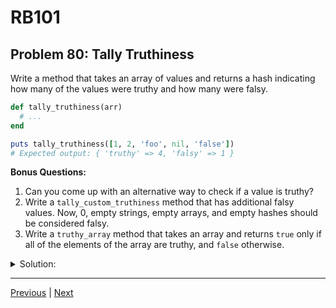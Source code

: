 # RB101
## Problem 80: Tally Truthiness

Write a method that takes an array of values and returns a hash indicating how many of the values were truthy and how many were falsy.

```ruby
def tally_truthiness(arr)
  # ...
end

puts tally_truthiness([1, 2, 'foo', nil, 'false'])
# Expected output: { 'truthy' => 4, 'falsy' => 1 }
```

**Bonus Questions:**
1. Can you come up with an alternative way to check if a value is truthy?
2. Write a `tally_custom_truthiness` method that has additional falsy values. Now, 0, empty strings, empty arrays, and empty hashes should be considered falsy.
3. Write a `truthy_array` method that takes an array and returns `true` only if all of the elements of the array are truthy, and `false` otherwise.

<details>
<summary>Solution:</summary>

```ruby
def tally_truthiness(arr)
  result = { 'truthy' => 0, 'falsy' => 0 }
  
  arr.each do |value|
    if value
      result['truthy'] += 1
    else
      result['falsy'] += 1
    end
  end
  
  result
end

puts tally_truthiness([1, 2, 'foo', nil, 'false'])
# => { 'truthy' => 4, 'falsy' => 1 }
```

**More concise version:**
```ruby
def tally_truthiness(arr)
  result = { 'truthy' => 0, 'falsy' => 0 }
  arr.each { |value| result[value ? 'truthy' : 'falsy'] += 1 }
  result
end
```

**Bonus Answers:**

**Bonus 1**: Alternative ways to check if a value is truthy:

```ruby
# Using double negation
!!value  # Converts to boolean

# Explicit check
value != nil && value != false

# Using a ternary
value ? true : false
```

Examples:
```ruby
def is_truthy?(value)
  !!value
end

puts is_truthy?(42)     # => true
puts is_truthy?(nil)    # => false
puts is_truthy?(0)      # => true (0 is truthy in Ruby!)
puts is_truthy?("")     # => true (empty string is truthy in Ruby!)
```

**Bonus 2**: Custom truthiness (treating 0, "", [], {} as falsy):

```ruby
def tally_custom_truthiness(arr)
  result = { 'truthy' => 0, 'falsy' => 0 }
  
  arr.each do |value|
    if custom_falsy?(value)
      result['falsy'] += 1
    else
      result['truthy'] += 1
    end
  end
  
  result
end

def custom_falsy?(value)
  value.nil? ||
  value == false ||
  value == 0 ||
  value == "" ||
  value == [] ||
  value == {}
end

puts tally_custom_truthiness([1, 0, 'foo', nil, '', []])
# => { 'truthy' => 2, 'falsy' => 4 }
```

**Bonus 3**: Check if all elements are truthy:

```ruby
def truthy_array(arr)
  arr.each do |value|
    return false unless value  # Return false if any value is falsy
  end
  true
end

# Or more concise:
def truthy_array(arr)
  arr.all? { |value| value }
end

# Or even simpler:
def truthy_array(arr)
  arr.all?
end

# Test cases
puts truthy_array([1, 2, 'foo'])        # => true
puts truthy_array([1, nil, 'foo'])      # => false
puts truthy_array([1, false, 'foo'])    # => false
puts truthy_array([0, '', []])          # => true (all truthy in Ruby!)
```

</details>

---

[Previous](079.md) | [Next](081.md)

